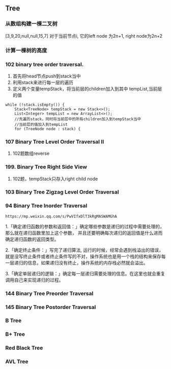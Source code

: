 ## Tree

### 从数组构建一棵二叉树
[3,9,20,null,null,15,7]
对于当前节点i, 它的left node 为2n+1, right node为2n+2

### 计算一棵树的高度

### 102 binary tree order traversal. 
1. 首先将head节点push到stack当中
2. 利用stack来进行每一层的遍历
3. 定义两个变量tempStack，将当前层的children加入到其中
    tempList,当前层的值
```
while (!stack.isEmpty()) {
    Stack<TreeNode> tempStack = new Stack<>();
    List<Integer> tempList = new ArrayList<>();
    //先遍历stack，同时将当前层中的所有children加入到tempStack当中
    //当前层的值加入到tempList
    for (TreeNode node : stack) {
```

### 107 Binary Tree Level Order Traversal II  
1. 102题数组reverse

### 199. Binary Tree Right Side View
1. 102题，tempStack只存入right child node

### 103	Binary Tree Zigzag Level Order Traversal  

### 94 Binary Tree Inorder Traversal  
`https://mp.weixin.qq.com/s/PwVIfxDlT3kRgMASWAMGhA`

1.「确定递归函数的参数和返回值：」确定哪些参数是递归的过程中需要处理的，那么就在递归函数里加上这个参数， 并且还要明确每次递归的返回值是什么进而确定递归函数的返回类型。

2.「确定终止条件：」写完了递归算法,  运行的时候，经常会遇到栈溢出的错误，就是没写终止条件或者终止条件写的不对，操作系统也是用一个栈的结构来保存每一层递归的信息，如果递归没有终止，操作系统的内存栈必然就会溢出。

3.「确定单层递归的逻辑：」确定每一层递归需要处理的信息。在这里也就会重复调用自己来实现递归的过程。

### 144 Binary Tree Preorder Traversal  

### 145 Binary Tree Postorder Traversal  

### B Tree

### B+ Tree

### Red Black Tree

### AVL Tree
